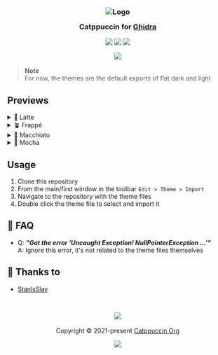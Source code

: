 <h3 align="center">
	<img src="https://raw.githubusercontent.com/catppuccin/catppuccin/main/assets/logos/exports/1544x1544_circle.png" width="100" alt="Logo"/><br/>
	<img src="https://raw.githubusercontent.com/catppuccin/catppuccin/main/assets/misc/transparent.png" height="30" width="0px"/>
	Catppuccin for <a href="https://ghidra-sre.org/">Ghidra</a>
	<img src="https://raw.githubusercontent.com/catppuccin/catppuccin/main/assets/misc/transparent.png" height="30" width="0px"/>
</h3>

<p align="center">
	<a href="https://github.com/StanlsSlav/ghidra/stargazers"><img src="https://img.shields.io/github/stars/StanlsSlav/ghidra?colorA=363a4f&colorB=b7bdf8&style=for-the-badge"></a>
	<a href="https://github.com/StanlsSlav/ghidra/issues"><img src="https://img.shields.io/github/issues/StanlsSlav/ghidra?colorA=363a4f&colorB=f5a97f&style=for-the-badge"></a>
	<a href="https://github.com/StanlsSlav/ghidra/contributors"><img src="https://img.shields.io/github/contributors/StanlsSlav/ghidra?colorA=363a4f&colorB=a6da95&style=for-the-badge"></a>
</p>

<p align="center">
	<img src="https://raw.githubusercontent.com/catppuccin/catppuccin/main/assets/previews/preview.webp"/>
</p>

> **Note**\
> For now, the themes are the default exports of flat dark and light

## Previews

<details>
<summary>🌻 Latte</summary>
<img src="https://raw.githubusercontent.com/catppuccin/catppuccin/main/assets/previews/latte.webp"/>
</details>
<details>
<summary>🪴 Frappé</summary>
<img src="https://raw.githubusercontent.com/catppuccin/catppuccin/main/assets/previews/frappe.webp"/>
</details>
<details>
<summary>🌺 Macchiato</summary>
<img src="https://raw.githubusercontent.com/catppuccin/catppuccin/main/assets/previews/macchiato.webp"/>
</details>
<details>
<summary>🌿 Mocha</summary>
<img src="https://raw.githubusercontent.com/catppuccin/catppuccin/main/assets/previews/mocha.webp"/>
</details>

## Usage

1. Clone this repository
2. From the main/first window in the toolbar `Edit > Theme > Import`
3. Navigate to the repository with the theme files
4. Double click the theme file to select and import it

## 🙋 FAQ

-	Q: **_"Got the error 'Uncaught Exception! NullPointerException ...'"_**\
	A: Ignore this error, it's not related to the theme files themselves

## 💝 Thanks to

- [StanlsSlav](https://github.com/StanlsSlav)

&nbsp;

<p align="center">
	<img src="https://raw.githubusercontent.com/catppuccin/catppuccin/main/assets/footers/gray0_ctp_on_line.svg?sanitize=true" />
</p>

<p align="center">
	Copyright &copy; 2021-present <a href="https://github.com/catppuccin" target="_blank">Catppuccin Org</a>
</p>

<p align="center">
	<a href="https://github.com/catppuccin/catppuccin/blob/main/LICENSE"><img src="https://img.shields.io/static/v1.svg?style=for-the-badge&label=License&message=MIT&logoColor=d9e0ee&colorA=363a4f&colorB=b7bdf8"/></a>
</p>

